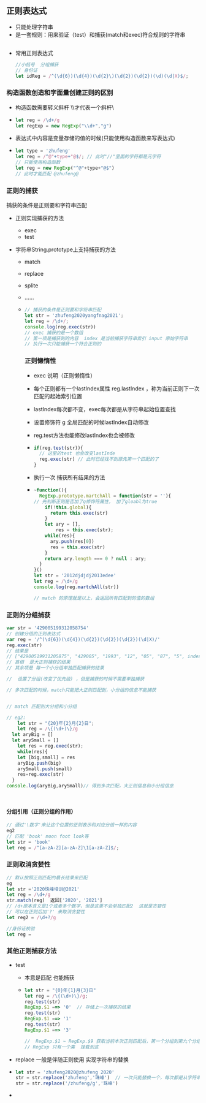 ## 正则表达式

- 只能处理字符串
- 是一套规则：用来验证（test）和捕获(match和exec)符合规则的字符串

```js

```

- 常用正则表达式

  ```js
  //小括号  分组捕获
  // 身份证
  let idReg = /^(\d{6})(\d{4})(\d{2}\)(\d{2})(\d{2})(\d)(\d|X)$/;
  ```

  

### 构造函数创造和字面量创建正则的区别 

- 构造函数需要转义斜杆 \\\才代表一个斜杆\

- ```js
  let reg = /\d+/g
  let regExp = new RegExp("\\d+","g")
  ```

- 表达式中内容是变量存储的值的时候(只能使用构造函数来写表达式)

- ```js
  let type = 'zhufeng'
  let reg = /^@"+type+"@$/; // 此时"//"里面的字符都是元字符
  // 只能使用构造函数
  let reg = new RegExp("^@"+type+"@$")
  // 此时才能匹配 @zhufeng@
  ```



### 正则的捕获

捕获的条件是正则要和字符串匹配

- 正则实现捕获的方法

  - exec
  - test

- 字符串String.prototype上支持捕获的方法

  - match

  - replace

  - splite

  - ……

  - ```js
    // 捕获的条件是正则要和字符串匹配
    let str = 'zhufeng2020yangfnag2021';
    let reg = /\d+/;
    console.log(reg.exec(str))
    // exec 捕获的是一个数组
    // 第一项是捕获到的内容  index 是当前捕获字符串索引 input 原始字符串
    // 执行一次只能捕获一个符合正则的
    
    ```

    ### 正则懒惰性

    - exec 说明（正则懒惰性）

    - 每个正则都有一个lastIndex属性 reg.lastIndex ，称为当前正则下一次匹配的起始索引位置

    - lastIndex每次都不变，exec每次都是从字符串起始位置查找

    - 设置修饰符 g 全局匹配的时候lastIndex自动修改

    - reg.test方法也能修改lastIndex也会被修改

    - ```js
      if(reg.test(str)){
        // 这里的test 也会改变lastInde
        reg.exec(str) // 此时已经找不到原先第一个匹配的了
      }
      ```

    - 执行一次 捕获所有结果的方法

    - ```js
      ~function(){
        RegExp.prototype.martchAll = function(str = ''){
      // 先判断正则是否加了g修饰符属性， 加了gloabl为true
          if(!this.global){
            return this.exec(str)
          }
          let ary = [],
              res = this.exec(str);
          while(res){
            ary.push(res[0])
            res = this.exec(str)
          }
          return ary.length === 0 ? null : ary;
        }
      }()
      let str = '2012djdjdj2013edee'
      let reg = /\d+/g
      console.log(reg.martchAll(str))
      
      // match 的原理就是以上，会返回所有匹配到的值的数组
      ```



### 正则的分组捕获

```js
var str = '429005199312058754'
// 创建分组的正则表达式
var reg = '/^(\d{6})(\d{4})(\d{2})(\d{2})(\d{2})(\d|X)/'
reg.exec(str) 
// 结果是
// ["42900519931205875", "429005", "1993", "12", "05", "87", "5", index: 0, input: "429005199312058754", groups: undefined]
// 首相  是大正则捕获的结果
// 其余项是 每一个小分组单独匹配捕获的结果

//  设置了分组(改变了优先级) ，但是捕获的时候不需要单独捕获

// 多次匹配的时候，match只能把大正则匹配到，小分组的信息不能捕获


// match 匹配到大分组和小分组

// eg2: 
	let str = "{20}年{2}月{2}日";
	let reg = /\{(\d+)\}/g
  let aryBig = []
  let arySmall = []
 	let res = reg.exec(str);
	while(res){
    let [big,small] = res
    aryBig.push(big)
    arySmall.push(small)
    res=reg.exec(str)
  }
console.log(aryBig,arySmall)// 得到多次匹配，大正则信息和小分组信息

  

```



#### 分组引用（正则分组的作用）

```js
// 通过'\数字'来让这个位置的正则表示和对应分组一样的内容
eg2
// 匹配 'book' moon foot look等
let str = 'book'
let reg = /^[a-zA-Z][a-zA-Z]\1[a-zA-Z]$/;
```

### 正则取消贪婪性

```js
// 默认按照正则匹配的最长结果来匹配
eg
let str ='2020珠峰培训@2021'
let reg = /\d+/g
str.match(reg)  返回['2020'，'2021']
// /d+原本含义是1个或者多个数字，但是这里不会单独匹配2  这就是贪婪性
// 可以在正则后加'?' 来取消贪婪性
let reg2 = /\d+?/g
```



```js
//身份证校验
let reg = 
```

### 其他正则捕获方法

- test

  - 本意是匹配 也能捕获

  - ```js
    let str = "{0}年{1}月{3}日"
    let reg = /\{(\d+)\}/g;
    reg.test(str)
    RegExp.$1 ==> '0'  // 存储上一次捕获的结果
    reg.test(str)
    RegExp.$1 ==> '1'
    reg.test(str)
    RegExp.$1 ==> '3'
    
    //  RegExp.$1 ~ RegExp.$9 获取当前本次正则匹配后，第一个分组到第九个分组的信息
    // RegExp 只有一个类  挂载到这
    ```

- replace 一般是伴随正则使用  实现字符串的替换

- ```js
  let str = 'zhufeng2020@zhufeng 2020'
  str = str.replace('zhufeng','珠峰')  // 一次只能替换一个，每次都是从字符串开头开始查找
  str = str.replace('/zhufeng/g','珠峰')
  ```

- 























